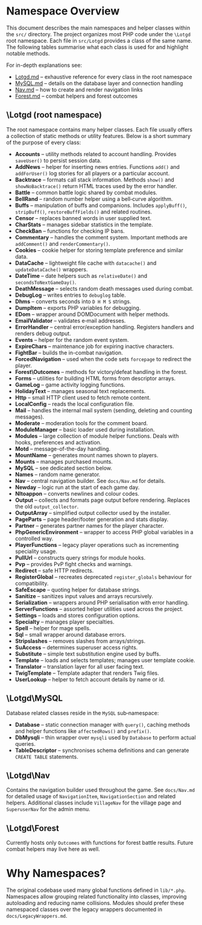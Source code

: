 # Namespace Overview

This document describes the main namespaces and helper classes within the `src/` directory. The project organizes most PHP code under the `\Lotgd` root namespace. Each file in `src/Lotgd` provides a class of the same name. The following tables summarise what each class is used for and highlight notable methods.

For in-depth explanations see:
- [Lotgd.md](Lotgd.md) – exhaustive reference for every class in the root namespace
- [MySQL.md](MySQL.md) – details on the database layer and connection handling
- [Nav.md](Nav.md) – how to create and render navigation links
- [Forest.md](Forest.md) – combat helpers and forest outcomes

## \Lotgd (root namespace)

The root namespace contains many helper classes. Each file usually offers a collection of static methods or utility features. Below is a short summary of the purpose of every class:

- **Accounts** – utility methods related to account handling. Provides `saveUser()` to persist session data.
- **AddNews** – helper for inserting news entries. Functions `add()` and `addForUser()` log stories for all players or a particular account.
- **Backtrace** – formats call stack information. Methods `show()` and `showNoBacktrace()` return HTML traces used by the error handler.
- **Battle** – common battle logic shared by combat modules.
- **BellRand** – random number helper using a bell‑curve algorithm.
- **Buffs** – manipulation of buffs and companions. Includes `applyBuff()`, `stripBuff()`, `restoreBuffFields()` and related routines.
- **Censor** – replaces banned words in user supplied text.
- **CharStats** – manages sidebar statistics in the template.
- **CheckBan** – functions for checking IP bans.
- **Commentary** – handles the comment system. Important methods are `addComment()` and `renderCommentary()`.
- **Cookies** – cookie helper for storing template preference and similar data.
- **DataCache** – lightweight file cache with `datacache()` and `updateDataCache()` wrappers.
- **DateTime** – date helpers such as `relativeDate()` and `secondsToNextGameDay()`.
- **DeathMessage** – selects random death messages used during combat.
- **DebugLog** – writes entries to `debuglog` table.
- **Dhms** – converts seconds into `D H M S` strings.
- **DumpItem** – exports PHP variables for debugging.
- **EDom** – wrapper around DOMDocument with helper methods.
- **EmailValidator** – validates e‑mail addresses.
- **ErrorHandler** – central error/exception handling. Registers handlers and renders debug output.
- **Events** – helper for the random event system.
- **ExpireChars** – maintenance job for expiring inactive characters.
- **FightBar** – builds the in-combat navigation.
- **ForcedNavigation** – used when the code sets `forcepage` to redirect the player.
- **Forest\Outcomes** – methods for victory/defeat handling in the forest.
- **Forms** – utilities for building HTML forms from descriptor arrays.
- **GameLog** – game activity logging functions.
- **HolidayText** – manages seasonal text replacements.
- **Http** – small HTTP client used to fetch remote content.
- **LocalConfig** – reads the local configuration file.
- **Mail** – handles the internal mail system (sending, deleting and counting messages).
- **Moderate** – moderation tools for the comment board.
- **ModuleManager** – basic loader used during installation.
- **Modules** – large collection of module helper functions. Deals with hooks, preferences and activation.
- **Motd** – message-of-the-day handling.
- **MountName** – generates mount names shown to players.
- **Mounts** – manages purchased mounts.
- **MySQL** – see dedicated section below.
- **Names** – random name generator.
- **Nav** – central navigation builder. See `docs/Nav.md` for details.
- **Newday** – logic run at the start of each game day.
- **Nltoappon** – converts newlines and colour codes.
- **Output** – collects and formats page output before rendering. Replaces the old `output_collector`.
- **OutputArray** – simplified output collector used by the installer.
- **PageParts** – page header/footer generation and stats display.
- **Partner** – generates partner names for the player character.
- **PhpGenericEnvironment** – wrapper to access PHP global variables in a controlled way.
- **PlayerFunctions** – legacy player operations such as incrementing speciality usage.
- **PullUrl** – constructs query strings for module hooks.
- **Pvp** – provides PvP fight checks and warnings.
- **Redirect** – safe HTTP redirects.
- **RegisterGlobal** – recreates deprecated `register_globals` behaviour for compatibility.
- **SafeEscape** – quoting helper for database strings.
- **Sanitize** – sanitizes input values and arrays recursively.
- **Serialization** – wrappers around PHP serialisation with error handling.
- **ServerFunctions** – assorted helper utilities used across the project.
- **Settings** – loads and stores configuration options.
- **Specialty** – manages player specialties.
- **Spell** – helper for mage spells.
- **Sql** – small wrapper around database errors.
- **Stripslashes** – removes slashes from arrays/strings.
- **SuAccess** – determines superuser access rights.
- **Substitute** – simple text substitution engine used by buffs.
- **Template** – loads and selects templates; manages user template cookie.
- **Translator** – translation layer for all user facing text.
- **TwigTemplate** – Template adapter that renders Twig files.
- **UserLookup** – helper to fetch account details by name or id.

## \Lotgd\MySQL

Database related classes reside in the `MySQL` sub‑namespace:

- **Database** – static connection manager with `query()`, caching methods and helper functions like `affectedRows()` and `prefix()`.
- **DbMysqli** – thin wrapper over `mysqli` used by `Database` to perform actual queries.
- **TableDescriptor** – synchronises schema definitions and can generate `CREATE TABLE` statements.

## \Lotgd\Nav

Contains the navigation builder used throughout the game. See `docs/Nav.md` for detailed usage of `NavigationItem`, `NavigationSection` and related helpers. Additional classes include `VillageNav` for the village page and `SuperuserNav` for the admin menu.

## \Lotgd\Forest

Currently hosts only `Outcomes` with functions for forest battle results. Future combat helpers may live here as well.

# Why Namespaces?

The original codebase used many global functions defined in `lib/*.php`. Namespaces allow grouping related functionality into classes, improving autoloading and reducing name collisions. Modules should prefer these namespaced classes over the legacy wrappers documented in `docs/LegacyWrappers.md`.


